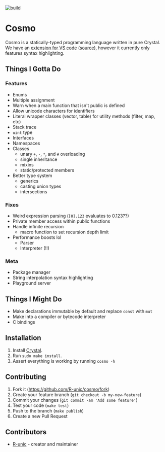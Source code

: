 ![build](https://github.com/cosmo-lang/cosmo/actions/workflows/crystal.yml/badge.svg)
# Cosmo

Cosmo is a statically-typed programming language written in pure Crystal.<br>
We have an [extension for VS code](https://marketplace.visualstudio.com/items?itemName=cosmo.vscode-cosmo) ([source](https://github.com/R-unic/vscode-cosmo)), however it currently only features syntax highlighting.

## Things I Gotta Do

### Features
- Enums
- Multiple assignment
- Warn when a main function that isn't public is defined
- Allow unicode characters for identifiers
- Literal wrapper classes (vector, table) for utility methods (filter, map, etc)
- Stack trace
- `uint` type
- Interfaces
- Namespaces
- Classes
  * unary `+`, `-`, `*`, and `#` overloading
  * single inheritance
  * mixins
  * static/protected members
- Better type system
  * generics
  * casting union types
  * intersections

### Fixes
- Weird expression parsing (`[0].123` evaluates to 0.123??)
- Private member access within public functions
- Handle infinite recursion
  * macro function to set recursion depth limit
- Performance boosts lol
  * Parser
  * Interpreter (!!)

### Meta
- Package manager
- String interpolation syntax highlighting
- Playground server

## Things I Might Do

- Make declarations immutable by default and replace `const` with `mut`
- Make into a compiler or bytecode interpreter
- C bindings

## Installation

1. Install [Crystal](https://crystal-lang.org/install/).
2. Run `sudo make install`.
3. Assert everything is working by running `cosmo -h`

## Contributing

1. Fork it (<https://github.com/R-unic/cosmo/fork>)
2. Create your feature branch (`git checkout -b my-new-feature`)
3. Commit your changes (`git commit -am 'Add some feature'`)
4. Test your code (`make test`)
5. Push to the branch (`make publish`)
6. Create a new Pull Request

## Contributors

- [R-unic](https://github.com/R-unic) - creator and maintainer
